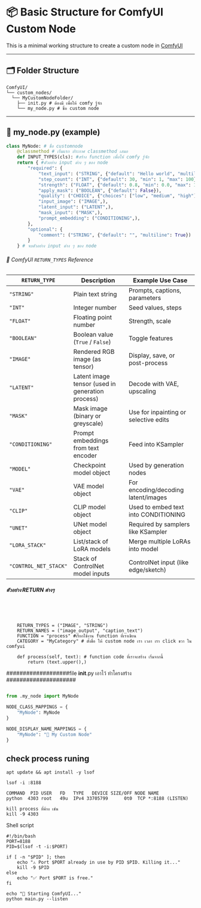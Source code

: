 # 📦 Basic Structure for ComfyUI Custom Node

This is a minimal working structure to create a custom node in [ComfyUI](https://github.com/comfyanonymous/ComfyUI) 

---

## 🗂 Folder Structure
```
ComfyUI/
└── custom_nodes/
  └── MyCustomNodeFolder/
    ├── init.py # ต้องมี เพื่อให้ comfy รู้จัก
    └── my_node.py # ชื่อ custom node
```

---

## 🧩 my_node.py (example)

```python
class MyNode: # ชื่อ customnode
    @classmethod # เริ่มแรก ประกาศ classmethod เสมอ
    def INPUT_TYPES(cls): #สร้าง function เพื่อให้ comfy รู้จัก
    return { #ตัวอย่าง input ต่าง ๆ ของ node 
        "required": {
            "text_input": ("STRING", {"default": "Hello world", "multiline": True}),
            "step_count": ("INT", {"default": 30, "min": 1, "max": 100}),
            "strength": ("FLOAT", {"default": 0.8, "min": 0.0, "max": 1.0}),
            "apply_mask": ("BOOLEAN", {"default": False}),
            "quality": ("CHOICE", {"choices": ["low", "medium", "high"], "default": "medium"}),
            "input_image": ("IMAGE",),
            "latent_input": ("LATENT",),
            "mask_input": ("MASK",),
            "prompt_embedding": ("CONDITIONING",),
        },
        "optional": {
            "comment": ("STRING", {"default": "", "multiline": True})
        }
    } # จบตัวอย่าง input ต่าง ๆ ของ node 
```
###### 🧠 ComfyUI `RETURN_TYPES` Reference

| `RETURN_TYPE`           | Description                                                      | Example Use Case                       |
|-------------------------|------------------------------------------------------------------|----------------------------------------|
| `"STRING"`              | Plain text string                                                | Prompts, captions, parameters          |
| `"INT"`                 | Integer number                                                   | Seed values, steps                     |
| `"FLOAT"`               | Floating point number                                            | Strength, scale                        |
| `"BOOLEAN"`             | Boolean value (`True` / `False`)                                 | Toggle features                        |
| `"IMAGE"`               | Rendered RGB image (as tensor)                                   | Display, save, or post-process         |
| `"LATENT"`              | Latent image tensor (used in generation process)                 | Decode with VAE, upscaling             |
| `"MASK"`                | Mask image (binary or greyscale)                                 | Use for inpainting or selective edits  |
| `"CONDITIONING"`        | Prompt embeddings from text encoder                              | Feed into KSampler                     |
| `"MODEL"`               | Checkpoint model object                                          | Used by generation nodes               |
| `"VAE"`                 | VAE model object                                                 | For encoding/decoding latent/images    |
| `"CLIP"`                | CLIP model object                                                | Used to embed text into CONDITIONING   |
| `"UNET"`                | UNet model object                                                | Required by samplers like KSampler     |
| `"LORA_STACK"`          | List/stack of LoRA models                                        | Merge multiple LoRAs into model        |
| `"CONTROL_NET_STACK"`   | Stack of ControlNet model inputs                                 | ControlNet input (like edge/sketch)    |
#####  ตัวอย่าง RETURN ต่างๆ
```




    RETURN_TYPES = ("IMAGE", "STRING")
    RETURN_NAMES = ("image_output", "caption_text")
    FUNCTION = "process" #เรียกใช้งาน function ที่เราเขียน
    CATEGORY = "MyCategory" # ตั้งชื่อ ให้ custom node เรา เวลา เรา click ขวา ใน comfyui

    def process(self, text): # function code ที่เราจะสร้าง เริ่มจากนี้
        return (text.upper(),)
```
###################file __init__.py เอาไว้ ทำโครงสร้าง #####################

```__init__.py # โครงสร้าง init จะประมาณนี้ เพื่อทำให้สามารถ โหลด custom node ได้

from .my_node import MyNode

NODE_CLASS_MAPPINGS = {
    "MyNode": MyNode
}

NODE_DISPLAY_NAME_MAPPINGS = {
    "MyNode": "🧩 My Custom Node"
}
```

## check process runing
```
apt update && apt install -y lsof
```

```
lsof -i :8188

COMMAND  PID USER   FD   TYPE   DEVICE SIZE/OFF NODE NAME
python  4303 root   49u  IPv4 33705799      0t0  TCP *:8188 (LISTEN)

kill process ที่ค้าง เช่น
kill -9 4303

```

Shell script
``` 
#!/bin/bash
PORT=8188
PID=$(lsof -t -i:$PORT)

if [ -n "$PID" ]; then
    echo "⚠️ Port $PORT already in use by PID $PID. Killing it..."
    kill -9 $PID
else
    echo "✅ Port $PORT is free."
fi

echo "🚀 Starting ComfyUI..."
python main.py --listen
```
